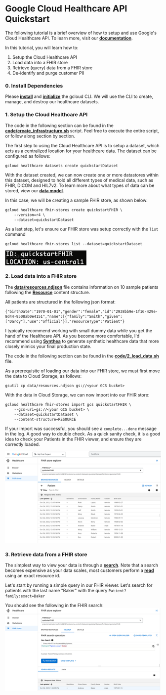 # Google Cloud Healthcare API Quickstart
The following tutorial is a brief overview of how to setup and use Google's Cloud Healthcare API. To learn more, visit our **[documentation](https://cloud.google.com/healthcare-api)**.

In this tutorial, you will learn how to:
1. Setup the Cloud Healthcare API
2. Load data into a FHIR store
3. Retrieve (query) data from a FHIR store
4. De-identify and purge customer PII

### 0. Install Dependencies
Please **[install](https://cloud.google.com/sdk/docs/install)** and **[initialize](https://cloud.google.com/sdk/docs/initializing)** the gcloud CLI. We will use the CLI to create, manage, and destroy our healthcare datasets.

### 1. Setup the Cloud Healthcare API
The code in the following section can be found in the **[code/create_infrastructure.sh](https://github.com/kramer003/Google-Cloud-Healthcare-API-Quickstart/blob/main/code/1_create_infrastructure.sh)** script. Feel free to execute the entire script, or follow along section by section.


The first step to using the Cloud Healthcare API is to setup a dataset, which acts as a centralized location for your healthcare data. The dataset can be configured as follows:
```
gcloud healthcare datasets create quickstartDataset
```

With the dataset created, we can now create one or more datastores within this dataset, designed to hold all different types of medical data, such as FHIR, DICOM and HIL7v2. To learn more about what types of data can be stored, view our **[data model](https://cloud.google.com/healthcare-api/docs/concepts/introduction#data_model)**.

In this case, we will be creating a sample FHIR store, as shown below:
```
gcloud healthcare fhir-stores create quickstartFHIR \
	--version=r4 \
	--dataset=quickstartDataset
```

As a last step, let's ensure our FHIR store was setup correctly with the `list` command
```
gcloud healthcare fhir-stores list --dataset=quickstartDataset
```
![data](images/FHIR_Store.png)

### 2. Load data into a FHIR store
The **[data/resources.ndjson](https://github.com/kramer003/Google-Cloud-Healthcare-API-Quickstart/blob/main/data/resources.ndjson)** file contains information on 10 sample patients following the **[Resource](https://console.cloud.google.com/healthcare/browser/locations/us-central1/datasets/quickstartDataset/fhirStores/quickstartFHIR/import?project=animated-surfer-340819)** content structure.

All patients are structured in the following json format:
```
{"birthDate":"1970-01-01","gender":"female","id":"2938bb9e-1f16-429e-8d44-9508ab0e4151","name":[{"family":"Smith","given":["Darcy"],"use":"official"}],"resourceType":"Patient"}
```

I typically recommend working with small dummy data while you get the hand of the Healthcare API. As you become more comfortable, I'd recommend using **[Synthea](https://synthea.mitre.org/)** to generate synthetic healthcare data that more closely mimics your final production state.

The code in the following section can be found in the **[code/2_load_data.sh](https://github.com/kramer003/Google-Cloud-Healthcare-API-Quickstart/blob/main/code/2_load_data.sh)** file. 

As a prerequisite of loading our data into our FHIR store, we must first move the data to Cloud Storage, as follows:
```
gsutil cp data/resources.ndjson gs://<your GCS bucket>
```

With the data in Cloud Storage, we can now import into our FHIR store:
```
gcloud healthcare fhir-stores import gcs quickstartFHIR \
	--gcs-uri=gs://<your GCS bucket> \
	--dataset=quickstartDataset \
	--content-structure=RESOURCE
```

If your import was successful, you should see a `complete...done` message in the log. A good way to double check. As a quick sanity check, it is a good idea to check your Patients in the FHIR viewer, and ensure they are correctly loaded.

![data](images/FHIR_viewer.png)

### 3. Retrieve data from a FHIR store
The simplest way to view your data is through a **[search](https://cloud.google.com/healthcare-api/docs/how-tos/fhir-search)**. Note that a search becomes expensive as your data scales, most customers perform a **[read](https://cloud.google.com/healthcare-api/docs/reference/rest/v1/projects.locations.datasets.fhirStores.fhir/read)** using an exact resource id.

Let's start by running a simple query in our FHIR viewer. Let's search for patients with the last name "Baker" with the query `Patient?family:exact=Baker`

You should see the following in the FHIR search:
![data](images/FHIR_search.png)